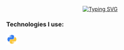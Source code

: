 <p align="center">
 <a href="https://git.io/typing-svg"><img src="https://readme-typing-svg.demolab.com?font=Maven+Pro&pause=1000&center=true&width=500&lines=Miko%C5%82aj+J%C3%B3%C5%BAwik;Python+Developer" alt="Typing SVG" /></a>
</p>

### Technologies I use:
<p align="left">
<a href="http://twitter.com/MishManners" target="blank"><img align="center" src="https://github.com/TheShadowKing19/TheShadowKing19/blob/main/Icons/Python.png" title = "Twitter" alt="" height="30" /></a>
</p>
